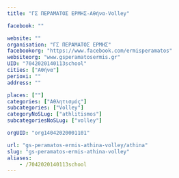 ```yaml
---
title: "ΓΣ ΠΕΡΑΜΑΤΟΣ ΕΡΜΗΣ-Αθήνα-Volley"

facebook: ""

website: ""
organisation: "ΓΣ ΠΕΡΑΜΑΤΟΣ ΕΡΜΗΣ"
facebookorg: "https://www.facebook.com/ermisperamatos"
websiteorg: "www.gsperamatosermis.gr"
UID: "7042020140113school"
cities: ["Αθήνα"]
perioxi: ""
address: ""

places: [""]
categories: ["Αθλητισμός"]
subcategories: ["Volley"]
categoryNoSLug: ["athlitismos"]
subcategoriesNoSLug: ["volley"]

orgUID: "org14042020001101"

url: "gs-peramatos-ermis-athina-volley/athina"
slug: "gs-peramatos-ermis-athina-volley"
aliases:
    - /7042020140113school
---
```





